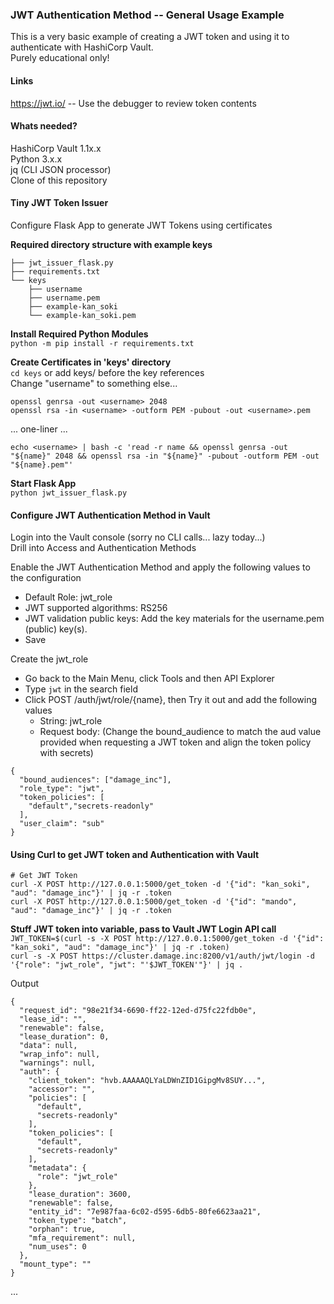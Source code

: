 ### JWT Authentication Method -- General Usage Example  
This is a very basic example of creating a JWT token and using it to authenticate with HashiCorp Vault.  
Purely educational only!  
  
#### Links  
https://jwt.io/ -- Use the debugger to review token contents  
  
#### Whats needed?  
HashiCorp Vault 1.1x.x  
Python 3.x.x  
jq (CLI JSON processor)  
Clone of this repository  
  
#### Tiny JWT Token Issuer  
Configure Flask App to generate JWT Tokens using certificates  
  
**Required directory structure with example keys**  
```
├── jwt_issuer_flask.py
├── requirements.txt
└── keys
    ├── username
    ├── username.pem
    ├── example-kan_soki
    └── example-kan_soki.pem
```
  
**Install Required Python Modules**  
`python -m pip install -r requirements.txt`  
  
**Create Certificates in 'keys' directory**  
`cd keys` or add keys/ before the key references  
Change "username" to something else...  
```
openssl genrsa -out <username> 2048
openssl rsa -in <username> -outform PEM -pubout -out <username>.pem
```
... one-liner ...  
```
echo <username> | bash -c 'read -r name && openssl genrsa -out "${name}" 2048 && openssl rsa -in "${name}" -pubout -outform PEM -out "${name}.pem"'
```
  
**Start Flask App**  
`python jwt_issuer_flask.py`  
  
#### Configure JWT Authentication Method in Vault  
Login into the Vault console (sorry no CLI calls... lazy today...)  
Drill into Access and Authentication Methods  
  
Enable the JWT Authentication Method and apply the following values to the configuration  
- Default Role:  jwt_role  
- JWT supported algorithms:  RS256  
- JWT validation public keys:  Add the key materials for the username.pem (public) key(s).  
- Save  
  
Create the jwt_role  
- Go back to the Main Menu, click Tools and then API Explorer  
- Type `jwt` in the search field  
- Click POST /auth/jwt/role/{name}, then Try it out and add the following values  
    - String:  jwt_role  
    - Request body: (Change the bound_audience to match the aud value provided when requesting a JWT token and align the token policy with secrets)  
```
{
  "bound_audiences": ["damage_inc"],
  "role_type": "jwt",
  "token_policies": [
    "default","secrets-readonly"
  ],
  "user_claim": "sub"
}
```
  
#### Using Curl to get JWT token and Authentication with Vault  
```
# Get JWT Token
curl -X POST http://127.0.0.1:5000/get_token -d '{"id": "kan_soki", "aud": "damage_inc"}' | jq -r .token
curl -X POST http://127.0.0.1:5000/get_token -d '{"id": "mando", "aud": "damage_inc"}' | jq -r .token
```
  
**Stuff JWT token into variable, pass to Vault JWT Login API call**  
`JWT_TOKEN=$(curl -s -X POST http://127.0.0.1:5000/get_token -d '{"id": "kan_soki", "aud": "damage_inc"}' | jq -r .token)`  
`curl -s -X POST https://cluster.damage.inc:8200/v1/auth/jwt/login -d '{"role": "jwt_role", "jwt": "'$JWT_TOKEN'"}' | jq .`  
  
Output  
```
{
  "request_id": "98e21f34-6690-ff22-12ed-d75fc22fdb0e",
  "lease_id": "",
  "renewable": false,
  "lease_duration": 0,
  "data": null,
  "wrap_info": null,
  "warnings": null,
  "auth": {
    "client_token": "hvb.AAAAAQLYaLDWnZID1GipgMv8SUY...",
    "accessor": "",
    "policies": [
      "default",
      "secrets-readonly"
    ],
    "token_policies": [
      "default",
      "secrets-readonly"
    ],
    "metadata": {
      "role": "jwt_role"
    },
    "lease_duration": 3600,
    "renewable": false,
    "entity_id": "7e987faa-6c02-d595-6db5-80fe6623aa21",
    "token_type": "batch",
    "orphan": true,
    "mfa_requirement": null,
    "num_uses": 0
  },
  "mount_type": ""
}
```

...
